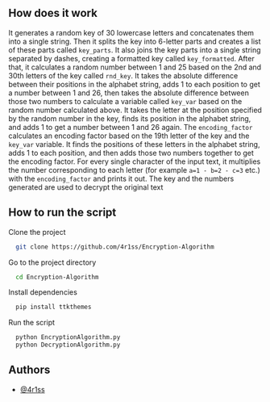 
## How does it work


It generates a random key of 30 lowercase letters and concatenates them into a single string. Then it splits the key into 6-letter parts and creates a list of these parts called `key_parts`. It also joins the key parts into a single string separated by dashes, creating a formatted key called `key_formatted`. After that, it calculates a random number between 1 and 25 based on the 2nd and 30th letters of the key called `rnd_key`. It takes the absolute difference between their positions in the alphabet string, adds 1 to each position to get a number between 1 and 26, then takes the absolute difference between those two numbers to calculate a variable called `key_var` based on the random number calculated above. It takes the letter at the position specified by the random number in the key, finds its position in the alphabet string, and adds 1 to get a number between 1 and 26 again. The `encoding_factor` calculates an encoding factor based on the 19th letter of the key and the `key_var` variable. It finds the positions of these letters in the alphabet string, adds 1 to each position, and then adds those two numbers together to get the encoding factor. For every single character of the input text, it multiplies the number corresponding to each letter (for example `a=1 - b=2 - c=3` etc.) with the `encoding_factor` and prints it out. The key and the numbers generated are used to decrypt the original text


## How to run the script

Clone the project

```bash
  git clone https://github.com/4r1ss/Encryption-Algorithm
```

Go to the project directory

```bash
  cd Encryption-Algorithm
```

Install dependencies

```python
  pip install ttkthemes
```

Run the script

```python
  python EncryptionAlgorithm.py
  python DecryptionAlgorithm.py
```
## Authors

- [@4r1ss](https://github.com/4r1ss)


